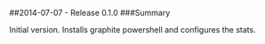 ##2014-07-07 - Release 0.1.0
###Summary

 Initial version. Installs graphite powershell and configures the stats.
